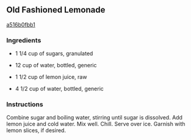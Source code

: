 ## Old Fashioned Lemonade

[a516b0fbb1](http://www.food.com/recipe/old-fashioned-lemonade-156089)

### Ingredients

 - 1 1/4 cup of sugars, granulated

 - 12 cup of water, bottled, generic

 - 1 1/2 cup of lemon juice, raw

 - 4 1/2 cup of water, bottled, generic

### Instructions

Combine sugar and boiling water, stirring until sugar is dissolved. Add lemon juice and cold water. Mix well. Chill. Serve over ice. Garnish with lemon slices, if desired.
